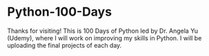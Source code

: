 # Python-100-Days
Thanks for visiting! This is 100 Days of Python led by Dr. Angela Yu (Udemy), where I will work on improving my skills in Python. I will be uploading the final projects of each day.
